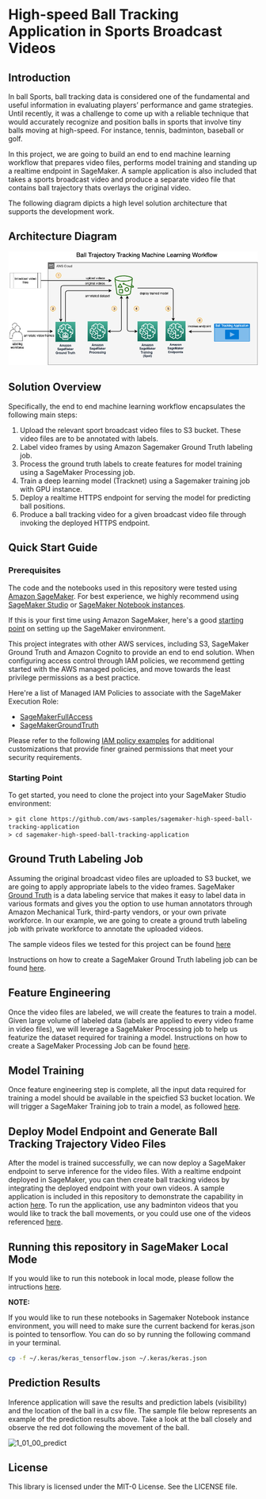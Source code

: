 # High-speed Ball Tracking Application in Sports Broadcast Videos

## Introduction
In ball Sports, ball tracking data is considered one of the fundamental and useful information in evaluating players’ performance and game strategies. Until recently, it was a challenge to come up with a reliable technique that would accurately recognize and position balls in sports that involve tiny balls moving at high-speed. For instance, tennis, badminton, baseball or golf. 

In this project, we are going to build an end to end machine learning workflow that prepares video files, performs model training and standing up a realtime endpoint in SageMaker. A sample application is also included that takes a sports broadcast video and produce a separate video file that contains ball trajectory thats overlays the original video. 

The following diagram dipicts a high level solution architecture that supports the development work.


## Architecture Diagram

![Solution Architecture](img/ball_trajectory_tracking_workflow_architecture.png)


## Solution Overview
Specifically, the end to end machine learning workflow encapsulates the following main steps:

1. Upload the relevant sport broadcast video files to S3 bucket. These video files are to be annotated with labels. 
2. Label video frames by using Amazon Sagemaker Ground Truth labeling job.
3. Process the ground truth labels to create features for model training using a SageMaker Processing job.
4. Train a deep learning model (Tracknet) using a Sagemaker training job with GPU instance.
5. Deploy a realtime HTTPS endpoint for serving the model for predicting ball positions. 
6. Produce a ball tracking video for a given broadcast video file through invoking the deployed HTTPS endpoint.

## Quick Start Guide
### Prerequisites

The code and the notebooks used in this repository were tested using [Amazon SageMaker](https://aws.amazon.com/sagemaker/). For best experience, we highly recommend using [SageMaker Studio](https://aws.amazon.com/sagemaker/studio/) or [SageMaker Notebook instances](https://docs.aws.amazon.com/sagemaker/latest/dg/nbi.html). 

If this is your first time using Amazon SageMaker, here's a good [starting point](https://docs.aws.amazon.com/sagemaker/latest/dg/gs-set-up.html) on setting up the SageMaker environment.

This project integrates with other AWS services, including S3, SageMaker Ground Truth and Amazon Cognito to provide an end to end solution. When configuring access control through IAM policies, we recommend getting started with the AWS managed policies, and move towards the least privilege permissions as a best practice.

Here're a list of Managed IAM Policies to associate with the SageMaker Execution Role: 
* [SageMakerFullAccess](https://docs.aws.amazon.com/sagemaker/latest/dg/security-iam-awsmanpol.html#security-iam-awsmanpol-AmazonSageMakerFullAccess)
* [SageMakerGroundTruth](https://docs.aws.amazon.com/sagemaker/latest/dg/security-iam-awsmanpol-ground-truth.html)

Please refer to the following [IAM policy examples](https://docs.aws.amazon.com/sagemaker/latest/dg/security_iam_id-based-policy-examples.html) for additional customizations that provide finer grained permissions that meet your security requirements.

### Starting Point
To get started, you need to clone the project into your SageMaker Studio environment:

```
> git clone https://github.com/aws-samples/sagemaker-high-speed-ball-tracking-application
> cd sagemaker-high-speed-ball-tracking-application
```



## Ground Truth Labeling Job

Assuming the original broadcast video files are uploaded to S3 bucket, we are going to apply appropriate labels to the video frames. SageMaker [Ground Truth](https://aws.amazon.com/sagemaker/data-labeling) is a data labeling service that makes it easy to label data in various formats and gives you the option to use human annotators through Amazon Mechanical Turk, third-party vendors, or your own private workforce. In our example, we are going to create a ground truth labeling job with private workforce to annotate the uploaded videos.

The sample videos files we tested for this project can be found [here](https://drive.google.com/drive/folders/1L5tB49TJdMVQfrLJ2BBwxx9zYw8n8wMb?usp=sharing)

Instructions on how to create a SageMaker Ground Truth labeling job can be found [here](Part1_Labeling.ipynb).

## Feature Engineering 

Once the video files are labeled, we will create the features to train a model. Given large volume of labeled data (labels are applied to every video frame in video files), we will leverage a SageMaker Processing job to help us featurize the dataset required for training a model. Instructions on how to create a SageMaker Processing Job can be found [here](Part2_Processing.ipynb).


## Model Training

Once feature engineering step is complete, all the input data required for training a model should be available in the speicfied S3 bucket location. We will trigger a SageMaker Training job to train a model, as followed [here](Part3_Training.ipynb).


## Deploy Model Endpoint and Generate Ball Tracking Trajectory Video Files
After the model is trained successfully, we can now deploy a SageMaker endpoint to serve inference for the video files. 
With a realtime endpoint deployed in SageMaker, you can then create ball tracking videos by integrating the deployed endpoint with your own videos. A sample application is included in this repository to demonstrate the capability in action [here](Part4_Inference.ipynb). To run the application, use any badminton videos that you would like to track the ball movements, or you could use one of the videos referenced [here](https://drive.google.com/drive/folders/1L5tB49TJdMVQfrLJ2BBwxx9zYw8n8wMb?usp=sharing).


## Running this repository in SageMaker Local Mode
If you would like to run this notebook in local mode, please follow the intructions [here](local-mode/README.md).

**NOTE:**

If you would like to run these notebooks in Sagemaker Notebook instance environment, you will need to make sure the current backend for keras.json is pointed to tensorflow. You can do so by running the following command in your terminal. 
```bash
cp -f ~/.keras/keras_tensorflow.json ~/.keras/keras.json
```

## Prediction Results
Inference application will save the results and prediction labels (visibility) and the location of the ball in a csv file. The sample file below represents an example of the prediction results above. Take a look at the ball closely and observe the red dot following the movement of the ball.

![1_01_00_predict](https://user-images.githubusercontent.com/22420800/225199635-cfef3e45-b0e8-4eee-9218-9228b1523857.gif)


## License
This library is licensed under the MIT-0 License. See the LICENSE file.
